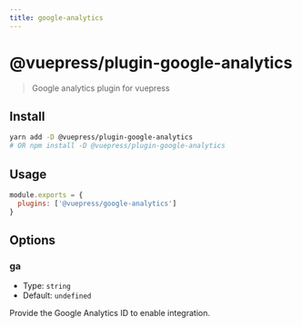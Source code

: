 ```yaml
---
title: google-analytics
---
```


# @vuepress/plugin-google-analytics

> Google analytics plugin for vuepress

## Install

```bash
yarn add -D @vuepress/plugin-google-analytics
# OR npm install -D @vuepress/plugin-google-analytics
```

## Usage

```javascript
module.exports = {
  plugins: ['@vuepress/google-analytics'] 
}
```

## Options

### ga

- Type: `string`
- Default: `undefined`

Provide the Google Analytics ID to enable integration.

